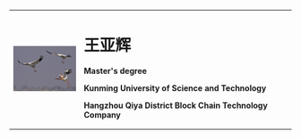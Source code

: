 <table border="0">
  <tr>
    <td width="25%">
      <img src="/hz.jpg">
    </td>
    <td width="75%" width="100%">
      <h1>王亚辉</h1>
      <p><b>Master's degree</b></p>
      <p><b>Kunming University of Science and Technology</b></p>
      <p><b>Hangzhou Qiya District Block Chain Technology Company</b></p>
    </td>
  </tr>
</table>
